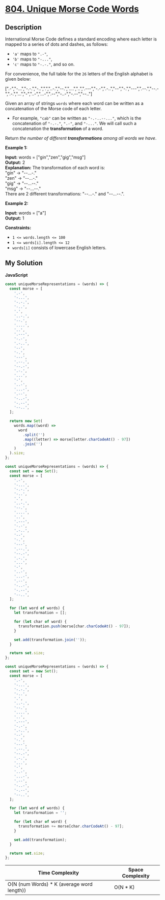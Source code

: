 # [804. Unique Morse Code Words](https://leetcode.com/problems/unique-morse-code-words)

## Description

International Morse Code defines a standard encoding where each letter is mapped to a series of dots and dashes, as follows:

- `'a'` maps to `".-"`,
- `'b'` maps to `"-..."`,
- `'c'` maps to `"-.-."`, and so on.

For convenience, the full table for the `26` letters of the English alphabet is given below:

\[".-","-...","-.-.","-..",".","..-.","--.","....","..",".---","-.-",".-..","--","-.","---",".--.","--.-",".-.","...","-","..-","...-",".--","-..-","-.--","--.."\]

Given an array of strings `words` where each word can be written as a concatenation of the Morse code of each letter.

- For example, `"cab"` can be written as `"-.-..--..."`, which is the concatenation of `"-.-."`, `".-"`, and `"-..."`. We will call such a concatenation the **transformation** of a word.

Return _the number of different **transformations** among all words we have_.

**Example 1:**

**Input:** words = \["gin","zen","gig","msg"\]  
**Output:** 2  
**Explanation:** The transformation of each word is:  
"gin" -> "--...-."  
"zen" -> "--...-."  
"gig" -> "--...--."  
"msg" -> "--...--."  
There are 2 different transformations: "--...-." and "--...--.".

**Example 2:**

**Input:** words = \["a"\]  
**Output:** 1

**Constraints:**

- `1 <= words.length <= 100`
- `1 <= words[i].length <= 12`
- `words[i]` consists of lowercase English letters.

## My Solution

**JavaScript**

```js
const uniqueMorseRepresentations = (words) => {
  const morse = [
    '.-',
    '-...',
    '-.-.',
    '-..',
    '.',
    '..-.',
    '--.',
    '....',
    '..',
    '.---',
    '-.-',
    '.-..',
    '--',
    '-.',
    '---',
    '.--.',
    '--.-',
    '.-.',
    '...',
    '-',
    '..-',
    '...-',
    '.--',
    '-..-',
    '-.--',
    '--..',
  ];

  return new Set(
    words.map((word) =>
      word
        .split('')
        .map((letter) => morse[letter.charCodeAt() - 97])
        .join('')
    )
  ).size;
};
```

```js
const uniqueMorseRepresentations = (words) => {
  const set = new Set();
  const morse = [
    '.-',
    '-...',
    '-.-.',
    '-..',
    '.',
    '..-.',
    '--.',
    '....',
    '..',
    '.---',
    '-.-',
    '.-..',
    '--',
    '-.',
    '---',
    '.--.',
    '--.-',
    '.-.',
    '...',
    '-',
    '..-',
    '...-',
    '.--',
    '-..-',
    '-.--',
    '--..',
  ];

  for (let word of words) {
    let transformation = [];

    for (let char of word) {
      transformation.push(morse[char.charCodeAt() - 97]);
    }

    set.add(transformation.join(''));
  }

  return set.size;
};
```

```js
const uniqueMorseRepresentations = (words) => {
  const set = new Set();
  const morse = [
    '.-',
    '-...',
    '-.-.',
    '-..',
    '.',
    '..-.',
    '--.',
    '....',
    '..',
    '.---',
    '-.-',
    '.-..',
    '--',
    '-.',
    '---',
    '.--.',
    '--.-',
    '.-.',
    '...',
    '-',
    '..-',
    '...-',
    '.--',
    '-..-',
    '-.--',
    '--..',
  ];

  for (let word of words) {
    let transformation = '';

    for (let char of word) {
      transformation += morse[char.charCodeAt() - 97];
    }

    set.add(transformation);
  }

  return set.size;
};
```

| Time Complexity                             | Space Complexity |
| ------------------------------------------- | ---------------- |
| O(N (num Words) \* K (average word length)) | O(N \* K)        |
